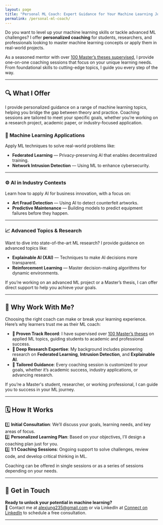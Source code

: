 ```yaml
---
layout: page
title: "Personal ML Coach: Expert Guidance for Your Machine Learning Journey"
permalink: /personal-ml-coach/
---
```


Do you want to level up your machine learning skills or tackle advanced ML challenges? 
I offer **personalized coaching** for students, researchers, and professionals looking 
to master machine learning concepts or apply them in real-world projects.

As a seasoned mentor with over [100 Master’s theses supervised](/assets/MasterThesisSupervisedNov24.pdf), 
I provide one-on-one coaching sessions that focus on your unique learning needs. From 
foundational skills to cutting-edge topics, I guide you every step of the way.

---

## 🔍 **What I Offer**

I provide personalized guidance on a range of machine learning topics, helping you 
bridge the gap between theory and practice. Coaching sessions are tailored to meet 
your specific goals, whether you’re working on a research project, academic paper, 
or industry-focused application.

### 🧠 **Machine Learning Applications**
Apply ML techniques to solve real-world problems like:  
- **Federated Learning** — Privacy-preserving AI that enables decentralized training.  
- **Network Intrusion Detection** — Using ML to enhance cybersecurity.  

---

### ⚙️ **AI in Industry Contexts**
Learn how to apply AI for business innovation, with a focus on:  
- **Art Fraud Detection** — Using AI to detect counterfeit artworks.  
- **Predictive Maintenance** — Building models to predict equipment failures before they happen.  

---

### 📈 **Advanced Topics & Research**
Want to dive into state-of-the-art ML research? I provide guidance on advanced topics like:  
- **Explainable AI (XAI)** — Techniques to make AI decisions more transparent.  
- **Reinforcement Learning** — Master decision-making algorithms for dynamic environments.  

If you’re working on an advanced ML project or a Master’s thesis, I can offer direct support to help you achieve your goals.  

---

## 🚀 **Why Work With Me?**

Choosing the right coach can make or break your learning experience. Here’s why learners trust me as their ML coach:  

- **📘 Proven Track Record**: I have supervised over [100 Master’s theses](/assets/MasterThesisSupervisedNov24.pdf) on applied ML topics, guiding students to academic and professional success.  
- **🔬 Deep Research Expertise**: My background includes pioneering research on **Federated Learning**, **Intrusion Detection**, and **Explainable AI**.  
- **🎯 Tailored Guidance**: Every coaching session is customized to your goals, whether it’s academic success, industry applications, or advancing research.  

If you’re a Master's student, researcher, or working professional, I can guide you to success in your ML journey.  

---

## 🗓️ **How It Works**

1️⃣ **Initial Consultation**: We’ll discuss your goals, learning needs, and key areas of focus.  
2️⃣ **Personalized Learning Plan**: Based on your objectives, I’ll design a coaching plan just for you.  
3️⃣ **1:1 Coaching Sessions**: Ongoing support to solve challenges, review code, and develop critical thinking in ML.  

Coaching can be offered in single sessions or as a series of sessions depending on your needs.  

---

## 📅 **Get in Touch**

**Ready to unlock your potential in machine learning?**  
📧 Contact me at [alexjung235@gmail.com](mailto:alexjung235@gmail.com) or via LinkedIn 
at [Connect on LinkedIn](https://www.linkedin.com/in/aljung/) to schedule a free consultation.  

---

